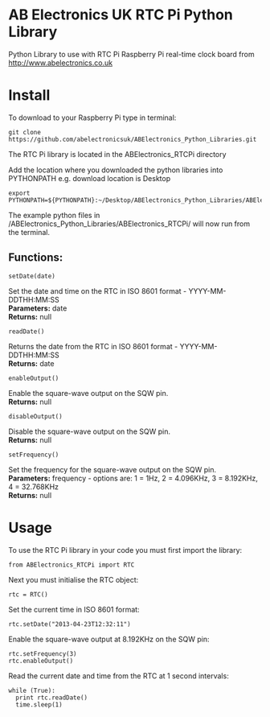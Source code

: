 AB Electronics UK RTC Pi Python Library
=====

Python Library to use with RTC Pi Raspberry Pi real-time clock board from http://www.abelectronics.co.uk

Install
====

To download to your Raspberry Pi type in terminal: 

```
git clone https://github.com/abelectronicsuk/ABElectronics_Python_Libraries.git
```
The RTC Pi library is located in the ABElectronics_RTCPi directory

Add the location where you downloaded the python libraries into PYTHONPATH e.g. download location is Desktop
```
export PYTHONPATH=${PYTHONPATH}:~/Desktop/ABElectronics_Python_Libraries/ABElectronics_RTCPi/
```

The example python files in /ABElectronics_Python_Libraries/ABElectronics_RTCPi/ will now run from the terminal.

Functions:
----------

```
setDate(date) 
```
Set the date and time on the RTC in ISO 8601 format - YYYY-MM-DDTHH:MM:SS   
**Parameters:** date   
**Returns:** null

```
readDate() 
```
Returns the date from the RTC in ISO 8601 format - YYYY-MM-DDTHH:MM:SS   
**Returns:** date


```
enableOutput() 
```
Enable the square-wave output on the SQW pin.  
**Returns:** null

```
disableOutput()
```
Disable the square-wave output on the SQW pin.   
**Returns:** null

```
setFrequency()
```
Set the frequency for the square-wave output on the SQW pin.   
**Parameters:** frequency - options are: 1 = 1Hz, 2 = 4.096KHz, 3 = 8.192KHz, 4 = 32.768KHz   
**Returns:** null

Usage
====

To use the RTC Pi library in your code you must first import the library:
```
from ABElectronics_RTCPi import RTC
```
Next you must initialise the RTC object:
```
rtc = RTC()
```
Set the current time in ISO 8601 format:
```
rtc.setDate("2013-04-23T12:32:11")
```
Enable the square-wave output at 8.192KHz on the SQW pin:
```
rtc.setFrequency(3)
rtc.enableOutput()
```
Read the current date and time from the RTC at 1 second intervals:
```
while (True):
  print rtc.readDate()
  time.sleep(1)
```
